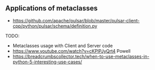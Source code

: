 ## Applications of metaclasses

* https://github.com/apache/pulsar/blob/master/pulsar-client-cpp/python/pulsar/schema/definition.py

TODO:
* Metaclasses usage with Client and Server code
* https://www.youtube.com/watch?v=cKPlPJyQrt4 Powell
* https://breadcrumbscollector.tech/when-to-use-metaclasses-in-python-5-interesting-use-cases/
